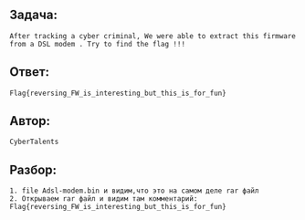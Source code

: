 ## Задача: 

    After tracking a cyber criminal, We were able to extract this firmware from a DSL modem . Try to find the flag !!!

## Ответ:
    Flag{reversing_FW_is_interesting_but_this_is_for_fun}

## Автор: 
    CyberTalents

## Разбор:
    1. file Adsl-modem.bin и видим,что это на самом деле rar файл
    2. Открываем rar файл и видим там комментарий: Flag{reversing_FW_is_interesting_but_this_is_for_fun}

